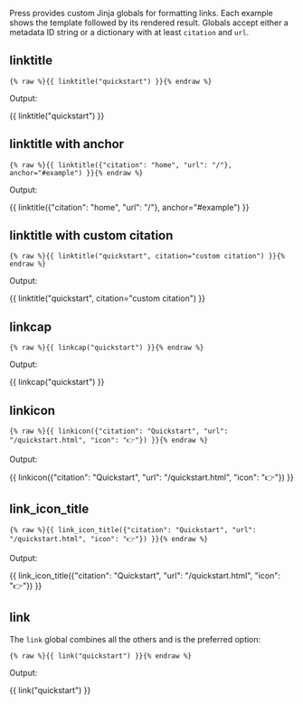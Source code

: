 Press provides custom Jinja globals for formatting links. Each example
shows the template followed by its rendered result. Globals accept either a
metadata ID string or a dictionary with at least `citation` and `url`.

## linktitle

```jinja
{% raw %}{{ linktitle("quickstart") }}{% endraw %}
```

Output:

{{ linktitle("quickstart") }}

## linktitle with anchor

```jinja
{% raw %}{{ linktitle({"citation": "home", "url": "/"}, anchor="#example") }}{% endraw %}
```

Output:

{{ linktitle({"citation": "home", "url": "/"}, anchor="#example") }}

## linktitle with custom citation

```jinja
{% raw %}{{ linktitle("quickstart", citation="custom citation") }}{% endraw %}
```

Output:

{{ linktitle("quickstart", citation="custom citation") }}

## linkcap

```jinja
{% raw %}{{ linkcap("quickstart") }}{% endraw %}
```

Output:

{{ linkcap("quickstart") }}

## linkicon

```jinja
{% raw %}{{ linkicon({"citation": "Quickstart", "url": "/quickstart.html", "icon": "👉"}) }}{% endraw %}
```

Output:

{{ linkicon({"citation": "Quickstart", "url": "/quickstart.html", "icon": "👉"}) }}

## link_icon_title

```jinja
{% raw %}{{ link_icon_title({"citation": "Quickstart", "url": "/quickstart.html", "icon": "👉"}) }}{% endraw %}
```

Output:

{{ link_icon_title({"citation": "Quickstart", "url": "/quickstart.html", "icon": "👉"}) }}

## link

The `link` global combines all the others and is the preferred option:

```jinja
{% raw %}{{ link("quickstart") }}{% endraw %}
```

Output:

{{ link("quickstart") }}
